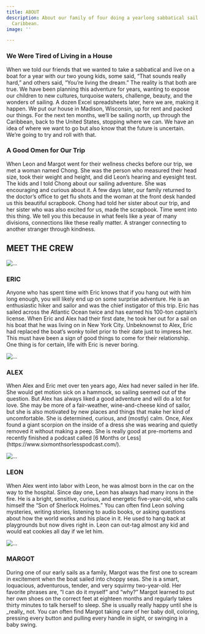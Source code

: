 ```yaml
---
title: ABOUT
description: About our family of four doing a yearlong sabbatical sail through the
  Caribbean.
image: ''

---
```

<h3>We Were Tired of Living in a House</h3>

When we told our friends that we wanted to take a sabbatical and live on a boat for a year with our two young kids, some said, “That sounds really hard,” and others said, “You’re living the dream.” The reality is that both are true. We have been planning this adventure for years, wanting to expose our children to new cultures, turquoise waters, challenge, beauty, and the wonders of sailing. A dozen Excel spreadsheets later, here we are, making it happen. We put our house in Madison, Wisconsin, up for rent and packed our things. For the next ten months, we’ll be sailing north, up through the Caribbean, back to the United States, stopping where we can. We have an idea of where we want to go but also know that the future is uncertain. We’re going to try and roll with that.

<h3>A Good Omen for Our Trip</h3>

When Leon and Margot went for their wellness checks before our trip, we met a woman named Chong. She was the person who measured their head size, took their weight and height, and did Leon’s hearing and eyesight test. The kids and I told Chong about our sailing adventure. She was encouraging and curious about it. A few days later, our family returned to the doctor’s office to get flu shots and the woman at the front desk handed us this beautiful scrapbook. Chong had told her sister about our trip, and her sister who was also excited for us, made the scrapbook. Time went into this thing. We tell you this because in what feels like a year of many divisions, connections like these really matter. A stranger connecting to another stranger through kindness.

<section class="section-space">
<h2 class="text-center section-space">MEET THE CREW</h2>

<div class="row"> <div class="col-sm-6"> <div class="card"> <img src="/images/eric-sailing2.webp" class="card-img-top" alt="..."> <div class="card-body"> <h3 class="card-title text-center">ERIC</h3> <p class="card-text">Anyone who has spent time with Eric knows that if you hang out with him long enough, you will likely end up on some surprise adventure. He is an enthusiastic hiker and sailor and was the chief instigator of this trip. Eric has sailed across the Atlantic Ocean twice and has earned his 100-ton captain’s license. When Eric and Alex had their first date, he took her out for a sail on his boat that he was living on in New York City. Unbeknownst to Alex, Eric had replaced the boat’s wonky toilet prior to their date just to impress her. This must have been a sign of good things to come for their relationship. One thing is for certain, life with Eric is never boring.</p> </div> </div> </div>

<div class="col-sm-6"> <div class="card"> <img src="/images/alex2.webp" class="card-img-top" alt="..."> <div class="card-body"> <h3 class="card-title text-center">ALEX</h3> <p class="card-text">When Alex and Eric met over ten years ago, Alex had never sailed in her life. She would get motion sick on a hammock, so sailing seemed out of the question. But Alex has always liked a good adventure and will do a lot for love. She may be more of a fair-weather, wine-and-cheese kind of sailor, but she is also motivated by new places and things that make her kind of uncomfortable. She is determined, curious, and (mostly) calm. Once, Alex found a giant scorpion on the inside of a dress she was wearing and quietly removed it without making a peep. She is really good at pre-mortems and recently finished a podcast called [6 Months or Less](https://www.sixmonthsorlesspodcast.com/).</p> </div> </div> </div> </div>

<div class="row">
<div class="col-sm-6">
<div class="card">
<img src="/images/pxl_20210910_211241726-portrait.jpg" class="card-img-top" alt="...">
<div class="card-body">
<h3 class="card-title text-center">LEON</h3>
<p class="card-text">When Alex went into labor with Leon, he was almost born in the car on the way to the hospital. Since day one, Leon has always had many irons in the fire. He is a bright, sensitive, curious, and energetic five-year-old, who calls himself the “Son of Sherlock Holmes.” You can often find Leon solving mysteries, writing stories, listening to audio books, or asking questions about how the world works and his place in it. He used to hang back at playgrounds but now dives right in. Leon can out-tag almost any kid and would eat cookies all day if we let him.</p>
</div>
</div>
</div>
<div class="col-sm-6">
<div class="card">
<img src="/images/margot-portrait3.webp" class="card-img-top" alt="...">
<div class="card-body">
<h3 class="card-title text-center">MARGOT</h3>
<p class="card-text">During one of our early sails as a family, Margot was the first one to scream in excitement when the boat sailed into choppy seas. She is a smart, loquacious, adventurous, tender, and very squirmy two-year-old. Her favorite phrases are, “I can do it myself” and “why?” Margot learned to put her own shoes on the correct feet at eighteen months and regularly takes thirty minutes to talk herself to sleep. She is usually really happy until she is _really_ not. You can often find Margot taking care of her baby doll, coloring, pressing every button and pulling every handle in sight, or swinging in a baby swing.</p>
</div>
</div>
</div>
</div>
</section>